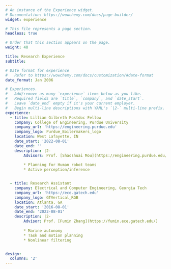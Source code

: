 ```yaml
---
# An instance of the Experience widget.
# Documentation: https://wowchemy.com/docs/page-builder/
widget: experience

# This file represents a page section.
headless: true

# Order that this section appears on the page.
weight: 40

title: Research Experience
subtitle:

# Date format for experience
#   Refer to https://wowchemy.com/docs/customization/#date-format
date_format: Jan 2006

# Experiences.
#   Add/remove as many `experience` items below as you like.
#   Required fields are `title`, `company`, and `date_start`.
#   Leave `date_end` empty if it's your current employer.
#   Begin multi-line descriptions with YAML's `|2-` multi-line prefix.
experience:
  - title: Lillian Gilbreth Postdoc Fellow
    company: College of Engineering, Purdue University
    company_url: 'https://engineering.purdue.edu'
    company_logo: Purdue_Boilermakers_logo
    location: West Lafayette, IN
    date_start: '2022-08-01'
    date_end: ''
    description: |2-
        Advisors: Prof. [Shaoshuai Mou](https://engineering.purdue.edu/AAE/people/ptProfile?resource_id=124981), Prof. [Shreyas Sundaram](https://engineering.purdue.edu/~sundara2/index.html)
 
        * Planning for Human robot teams
        * Active perception/inference


  - title: Research Assistant
    company: Electrical and Computer Engineering, Georgia Tech
    company_url: 'https://ece.gatech.edu'
    company_logo: GTVertical_RGB
    location: Atlanta, GA
    date_start: '2016-08-01'
    date_end: '2022-08-01'
    description: |2-
        Advisor: Prof. [Fumin Zhang](https://fumin.ece.gatech.edu/)
 
        * Marine autonomy
        * Task and motion planning
        * Nonlinear filtering


design:
  columns: '2'
---
```

